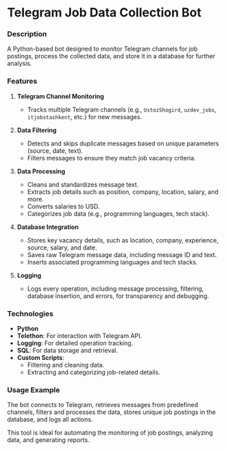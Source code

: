 # Telegram Job Data Collection Bot

### Description
A Python-based bot designed to monitor Telegram channels for job postings, process the collected data, and store it in a database for further analysis.

### Features

1. **Telegram Channel Monitoring**
   - Tracks multiple Telegram channels (e.g., `UstozShogird`, `uzdev_jobs`, `itjobstashkent`, etc.) for new messages.

2. **Data Filtering**
   - Detects and skips duplicate messages based on unique parameters (source, date, text).
   - Filters messages to ensure they match job vacancy criteria.

3. **Data Processing**
   - Cleans and standardizes message text.
   - Extracts job details such as position, company, location, salary, and more.
   - Converts salaries to USD.
   - Categorizes job data (e.g., programming languages, tech stack).

4. **Database Integration**
   - Stores key vacancy details, such as location, company, experience, source, salary, and date.
   - Saves raw Telegram message data, including message ID and text.
   - Inserts associated programming languages and tech stacks.

5. **Logging**
   - Logs every operation, including message processing, filtering, database insertion, and errors, for transparency and debugging.

### Technologies

- **Python**
- **Telethon**: For interaction with Telegram API.
- **Logging**: For detailed operation tracking.
- **SQL**: For data storage and retrieval.
- **Custom Scripts**:
  - Filtering and cleaning data.
  - Extracting and categorizing job-related details.

### Usage Example

The bot connects to Telegram, retrieves messages from predefined channels, filters and processes the data, stores unique job postings in the database, and logs all actions.

This tool is ideal for automating the monitoring of job postings, analyzing data, and generating reports.
